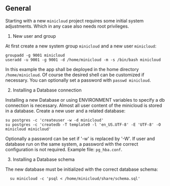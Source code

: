 ## General

Starting with a new `minicloud` project requires some initial system
adjustments. Which in any case also needs root privileges.

1) New user and group

  At first create a new system group `minicloud` and a new user `minicloud`:

    groupadd -g 9001 minicloud
    useradd -u 9001 -g 9001 -d /home/minicloud -m -s /bin/bash minicloud

  In this example the app shall be deployed in the home directory
  `/home/minicloud`. Of course the desired shell can be customized if
  necessary. You can optionally set a password with `passwd minicloud`.

2) Installing a Database connection

  Installing a new Database or using ENVIRONMENT variables to specify a db
  connection is necessary. Almost all user content of the minicloud is stored in
  a database. Create a new user and a related database:

    su postgres -c 'createuser -w -d minicloud'
    su postgres -c 'createdb -T template0 -l 'en_US.UTF-8' -E 'UTF-8' -O minicloud minicloud'

  Optionally a password can be set if '-w' is replaced by '-W'. If user and
  database run on the same system, a password with the correct configuration is
  not required. Example file: `pg_hba.conf`.

3) Installing a Database schema

  The new database must be initialized with the correct database schema:

      su minicloud -c 'psql < /home/minicloud/share/schema.sql'
